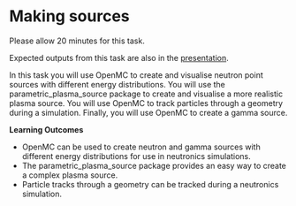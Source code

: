 # Making sources

Please allow 20 minutes for this task.

Expected outputs from this task are also in the [presentation](https://slides.com/neutronics_workshop/neutronics_workshop/#/5).

In this task you will use OpenMC to create and visualise neutron point sources with different energy distributions. You will use the parametric_plasma_source package to create and visualise a more realistic plasma source. You will use OpenMC to track particles through a geometry during a simulation. Finally, you will use OpenMC to create a gamma source.

**Learning Outcomes**

- OpenMC can be used to create neutron and gamma sources with different energy distributions for use in neutronics simulations.
- The parametric_plasma_source package provides an easy way to create a complex plasma source.
- Particle tracks through a geometry can be tracked during a neutronics simulation.

